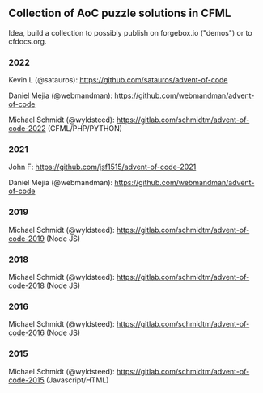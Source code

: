 ## Collection of AoC puzzle solutions in CFML

Idea, build a collection to possibly publish on forgebox.io ("demos") or to cfdocs.org. 

### 2022

Kevin L (@satauros): https://github.com/satauros/advent-of-code

Daniel Mejia (@webmandman): https://github.com/webmandman/advent-of-code

Michael Schmidt (@wyldsteed): https://gitlab.com/schmidtm/advent-of-code-2022 (CFML/PHP/PYTHON)

### 2021

John F: https://github.com/jsf1515/advent-of-code-2021

Daniel Mejia (@webmandman): https://github.com/webmandman/advent-of-code

### 2019

Michael Schmidt (@wyldsteed): https://gitlab.com/schmidtm/advent-of-code-2019 (Node JS)

### 2018

Michael Schmidt (@wyldsteed): https://gitlab.com/schmidtm/advent-of-code-2018 (Node JS)

### 2016

Michael Schmidt (@wyldsteed): https://gitlab.com/schmidtm/advent-of-code-2016 (Node JS)

### 2015

Michael Schmidt (@wyldsteed): https://gitlab.com/schmidtm/advent-of-code-2015 (Javascript/HTML)
